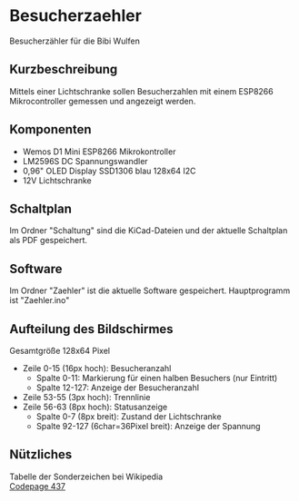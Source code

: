 # Besucherzaehler

Besucherzähler für die Bibi Wulfen

## Kurzbeschreibung

Mittels einer Lichtschranke sollen Besucherzahlen mit einem ESP8266 Mikrocontroller gemessen und angezeigt werden.

## Komponenten

- Wemos D1 Mini ESP8266 Mikrokontroller
- LM2596S DC Spannungswandler
- 0,96" OLED Display SSD1306 blau 128x64 I2C
- 12V Lichtschranke

## Schaltplan

Im Ordner "Schaltung" sind die KiCad-Dateien und der aktuelle Schaltplan als PDF gespeichert.

## Software

Im Ordner "Zaehler" ist die aktuelle Software gespeichert. Hauptprogramm ist "Zaehler.ino"

## Aufteilung des Bildschirmes

Gesamtgröße 128x64 Pixel

- Zeile 0-15 (16px hoch): Besucheranzahl
	- Spalte 0-11: Markierung für einen halben Besuchers (nur Eintritt)
	- Spalte 12-127: Anzeige der Besucheranzahl
- Zeile 53-55 (3px hoch): Trennlinie 
- Zeile 56-63 (8px hoch): Statusanzeige
	- Spalte 0-7 (8px breit): Zustand der Lichtschranke
	- Spalte 92-127 (6char=36Pixel breit): Anzeige der Spannung

## Nützliches

Tabelle der Sonderzeichen bei Wikipedia  
[Codepage 437](https://de.wikipedia.org/wiki/Codepage_437)
